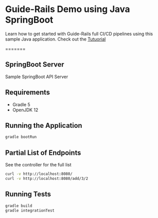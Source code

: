 # Guide-Rails Demo using Java SpringBoot
Learn how to get started with Guide-Rails full CI/CD pipelines using this sample Java application. 
Check out the [Tutuorial](https://guide-rails.calculi.io/help/tutorials/java/java.html)

=======
## SpringBoot Server

Sample SpringBoot API Server

## Requirements
* Gradle 5
* OpenJDK 12

## Running the Application

```sh
gradle bootRun
```

## Partial List of Endpoints

See the controller for the full list

```sh
curl -v http://localhost:8080/
curl -v http://localhost:8080/add/3/2
```

## Running Tests

```sh
gradle build
gradle integrationTest
```
